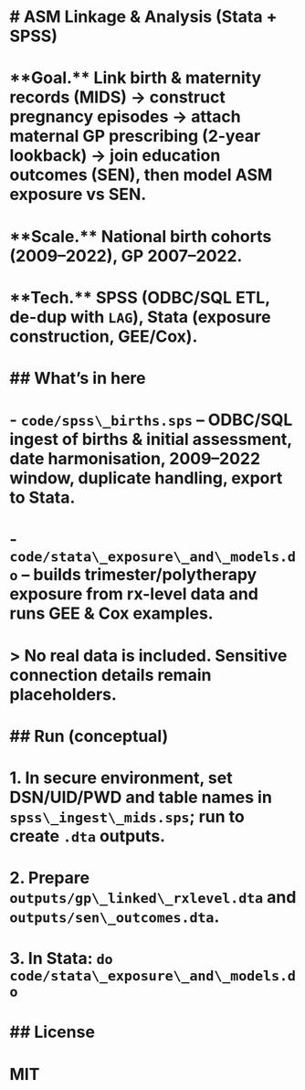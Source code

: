 # \# ASM Linkage \& Analysis (Stata + SPSS)

# 

# \*\*Goal.\*\* Link birth \& maternity records (MIDS) → construct pregnancy episodes → attach maternal GP prescribing (2-year lookback) → join education outcomes (SEN), then model ASM exposure vs SEN.

# 

# \*\*Scale.\*\* National birth cohorts (2009–2022), GP 2007–2022.  

# \*\*Tech.\*\* SPSS (ODBC/SQL ETL, de-dup with `LAG`), Stata (exposure construction, GEE/Cox).

# 

# \## What’s in here

# \- `code/spss\_births.sps` – ODBC/SQL ingest of births \& initial assessment, date harmonisation, 2009–2022 window, duplicate handling, export to Stata.

# \- `code/stata\_exposure\_and\_models.do` – builds trimester/polytherapy exposure from rx-level data and runs GEE \& Cox examples.

# 

# > No real data is included. Sensitive connection details remain placeholders.

# 

# \## Run (conceptual)

# 1\. In secure environment, set DSN/UID/PWD and table names in `spss\_ingest\_mids.sps`; run to create `.dta` outputs.

# 2\. Prepare `outputs/gp\_linked\_rxlevel.dta` and `outputs/sen\_outcomes.dta`.

# 3\. In Stata: `do code/stata\_exposure\_and\_models.do`

# 

# \## License

# MIT



